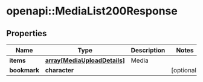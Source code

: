 # openapi::MediaList200Response


## Properties
Name | Type | Description | Notes
------------ | ------------- | ------------- | -------------
**items** | [**array[MediaUploadDetails]**](MediaUploadDetails.md) | Media | 
**bookmark** | **character** |  | [optional] 


